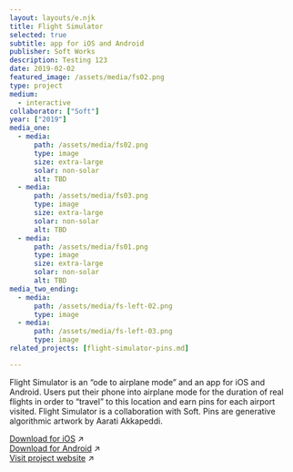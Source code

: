 ```yaml
---
layout: layouts/e.njk
title: Flight Simulator
selected: true
subtitle: app for iOS and Android
publisher: Soft Works
description: Testing 123
date: 2019-02-02
featured_image: /assets/media/fs02.png
type: project
medium:
  - interactive
collaborator: ["Soft"]
year: ["2019"]
media_one:
  - media:
      path: /assets/media/fs02.png
      type: image
      size: extra-large
      solar: non-solar
      alt: TBD
  - media:
      path: /assets/media/fs03.png
      type: image
      size: extra-large
      solar: non-solar
      alt: TBD
  - media:
      path: /assets/media/fs01.png
      type: image
      size: extra-large
      solar: non-solar
      alt: TBD
media_two_ending:
  - media:
      path: /assets/media/fs-left-02.png
      type: image
  - media:
      path: /assets/media/fs-left-03.png
      type: image
related_projects: [flight-simulator-pins.md]

---
```


Flight Simulator is an “ode to airplane mode” and an app for iOS and Android. Users put their phone into airplane mode for the duration of real flights in order to “travel” to this location and earn pins for each airport visited. Flight Simulator is a collaboration with Soft. Pins are generative algorithmic artwork by Aarati Akkapeddi.

[Download for iOS](https://itunes.apple.com/us/app/flight-simulator/id1146329517) ↗<br>
[Download for Android](https://play.google.com/store/apps/details?id=com.soft.flightsimulator) ↗<br>
[Visit project website](https://flightsimulator.soft.works) ↗

<!-- [Soft](/with/soft) -->

<!-- “I love that this lets me use my phone less and experience something beautiful. The details of what you see out of the window, raindrops and the pins you collect all are great.” — su.b3

“it’s like @Headspace without the guidance”

“Flight Simulator, an iOS app that doesn’t let you fly the plane... you just start a trip and stare peacefully out the window” — kottke.org -->